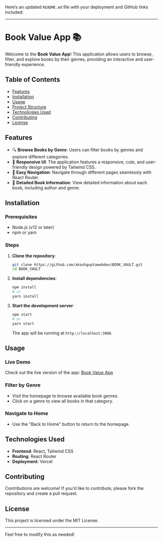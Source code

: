 Here’s an updated `README.md` file with your deployment and GitHub links included:

---

# Book Value App 📚

Welcome to the **Book Value App**! This application allows users to browse, filter, and explore books by their genres, providing an interactive and user-friendly experience.

## Table of Contents
- [Features](#features)
- [Installation](#installation)
- [Usage](#usage)
- [Project Structure](#project-structure)
- [Technologies Used](#technologies-used)
- [Contributing](#contributing)
- [License](#license)

## Features
- 🔍 **Browse Books by Genre**: Users can filter books by genres and explore different categories.
- 🎨 **Responsive UI**: The application features a responsive, cute, and user-friendly design powered by Tailwind CSS.
- 🔗 **Easy Navigation**: Navigate through different pages seamlessly with React Router.
- 📘 **Detailed Book Information**: View detailed information about each book, including author and genre.

## Installation

### Prerequisites
- Node.js (v12 or later)
- npm or yarn

### Steps
1. **Clone the repository**:
   ```bash
   git clone https://github.com/akashguptawebdev/BOOK_VAULT.git
   cd BOOK_VAULT
   ```
2. **Install dependencies**:
   ```bash
   npm install
   # or
   yarn install
   ```
3. **Start the development server**:
   ```bash
   npm start
   # or
   yarn start
   ```

   The app will be running at `http://localhost:3000`.

## Usage

### Live Demo
Check out the live version of the app: [Book Value App](https://book-vault-six.vercel.app/)

### Filter by Genre
- Visit the homepage to browse available book genres.
- Click on a genre to view all books in that category.

### Navigate to Home
- Use the "Back to Home" button to return to the homepage.


## Technologies Used
- **Frontend**: React, Tailwind CSS
- **Routing**: React Router
- **Deployment**: Vercel

## Contributing
Contributions are welcome! If you'd like to contribute, please fork the repository and create a pull request.

## License
This project is licensed under the MIT License.

---

Feel free to modify this as needed!